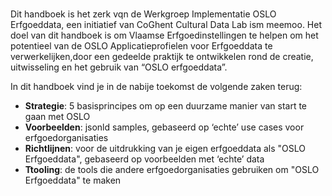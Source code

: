 #
Dit handboek is het zerk vqn de Werkgroep Implementatie OSLO Erfgoeddata, een initiatief van CoGhent Cultural Data Lab ism meemoo.
Het doel van dit handboek is om Vlaamse Erfgoedinstellingen te helpen om het potentieel van de OSLO Applicatieprofielen voor Erfgoeddata te verwerkelijken,door een gedeelde praktijk te ontwikkelen rond de creatie, uitwisseling en het gebruik van “OSLO erfgoeddata”.

In dit handboek vind je in de nabije toekomst de volgende zaken terug:
- **Strategie**: 5 basisprincipes om op een duurzame manier van start te gaan met OSLO
- **Voorbeelden**: jsonld samples, gebaseerd op ‘echte’ use cases voor erfgoedorganisaties
- **Richtlijnen**: voor de uitdrukking van je eigen erfgoeddata als "OSLO Erfgoeddata", gebaseerd op voorbeelden met ‘echte’ data
- **Ttooling**: de tools die andere erfgoedorganisaties gebruiken om "OSLO Erfgoeddata" te maken
